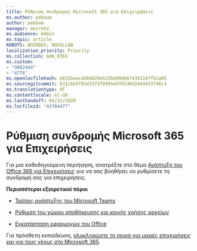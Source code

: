 ```yaml
---
title: Ρύθμιση συνδρομής Microsoft 365 για Επιχειρήσεις
ms.author: pebaum
author: pebaum
manager: mnirkhe
ms.audience: Admin
ms.topic: article
ROBOTS: NOINDEX, NOFOLLOW
localization_priority: Priority
ms.collection: Adm_O365
ms.custom:
- "9002444"
- "4776"
ms.openlocfilehash: e631beacddb6829eb226e889b67439118ffb2a05
ms.sourcegitcommit: 631cbb5f03e5371f0995e976536d24e9d13746c3
ms.translationtype: HT
ms.contentlocale: el-GR
ms.lasthandoff: 04/22/2020
ms.locfileid: "43764477"
---
```

# <a name="set-up-a-microsoft-365-business-subscription"></a>Ρύθμιση συνδρομής Microsoft 365 για Επιχειρήσεις

Για μια καθοδηγούμενη περιήγηση, ανατρέξτε στο θέμα [Ανάπτυξη του Office 365 για Επιχειρήσεις](https://docs.microsoft.com/microsoft-365/admin/setup/setup?view=o365-worldwide) για να σας βοηθήσει να ρυθμίσετε τη συνδρομή σας για επιχειρήσεις. 

**Περισσότεροι εξαιρετικοί πόροι**

- [Τρόπος ανάπτυξης του Microsoft Teams](https://docs.microsoft.com/microsoftteams/how-to-roll-out-teams?toc=%2Foffice365%2Fadmin%2Ftoc.json&bc=%2Foffice365%2Fadmin%2Fbreadcrumb%2Ftoc.json&view=o365-worldwide)

- [Ρύθμιση του χώρου αποθήκευσης και κοινής χρήσης αρχείων](https://docs.microsoft.com/microsoft-365/admin/setup/set-up-file-storage-and-sharing?view=o365-worldwide)

- [Εγκατάσταση εφαρμογών του Office](https://docs.microsoft.com/microsoft-365/admin/setup/install-applications?view=o365-worldwide)

Για πρόσθετη εκπαίδευση, [ολοκληρώστε τη σειρά για μικρές επιχειρήσεις και για τους νέους στο Microsoft 365](https://support.office.com/article/set-up-your-small-business-6ab4bbcd-79cf-4000-a0bd-d42ce4d12816).
